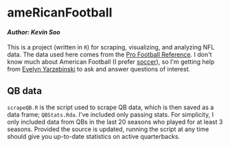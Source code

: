 # ameRicanFootball
#### *Author: Kevin Soo*

This is a project (written in `R`) for scraping, visualizing, and analyzing NFL data. The data used here comes from the [Pro Football Reference](http://www.pro-football-reference.com/). I don't know much about American Football (I prefer [soccer](https://github.com/kevinsoo/socceRstuff)), so I'm getting help from [Evelyn Yarzebinski](https://github.com/evementen) to ask and answer questions of interest.

## QB data
`scrapeQB.R` is the script used to scrape QB data, which is then saved as a data frame; `QBStats.Rda`. I've included only passing stats. For simplicity, I only included data from QBs in the last 20 seasons who played for at least 3 seasons. Provided the source is updated, running the script at any time should give you up-to-date statistics on active quarterbacks.
